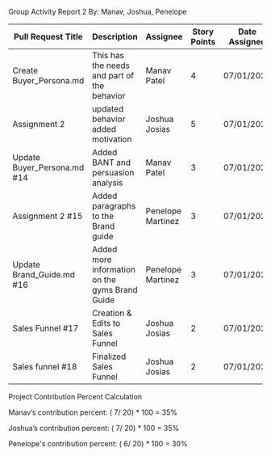 Group Activity Report 2
By: Manav, Joshua, Penelope


| Pull Request Title | Description | Assignee  | Story Points |Date Assigned  |Date Completed |
| ------------- | ------------- |------------- | ------------- |------------- | ------------- |
| Create Buyer_Persona.md | This has the needs and part of the behavior | Manav Patel | 4 | 07/01/2023  | 07/06/2023| 
|Assignment 2 | updated behavior added motivation | Joshua Josias  | 5  | 07/01/2023  | 07/06/2023 |
| Update Buyer_Persona.md #14  | Added BANT and persuasion analysis | Manav Patel  | 3 | 07/01/2023 | 07/06/2023  |
| Assignment 2 #15 | Added paragraphs to the Brand guide | Penelope Martinez | 3 | 07/01/2023  | 07/06/2023  |
| Update Brand_Guide.md #16|Added more information on the gyms Brand Guide| Penelope Martinez | 3 | 07/01/2023| 07/06/2023 |
| Sales Funnel #17 | Creation & Edits to Sales Funnel | Joshua Josias  | 2 | 07/01/2023 | 07/06/2023  |
| Sales funnel #18  | Finalized Sales Funnel | Joshua Josias  | 2 | 07/01/2023 | 07/06/2023  |




Project Contribution Percent Calculation

Manav’s contribution percent: 
( 7/ 20) * 100 = 35%

Joshua’s contribution percent: 
( 7/ 20) * 100 = 35%

Penelope's contribution percent: 
( 6/ 20) * 100 = 30%

